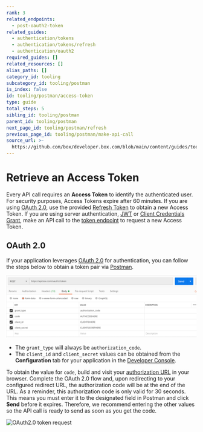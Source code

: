 ```yaml
---
rank: 3
related_endpoints:
  - post-oauth2-token
related_guides:
  - authentication/tokens
  - authentication/tokens/refresh
  - authentication/oauth2
required_guides: []
related_resources: []
alias_paths: []
category_id: tooling
subcategory_id: tooling/postman
is_index: false
id: tooling/postman/access-token
type: guide
total_steps: 5
sibling_id: tooling/postman
parent_id: tooling/postman
next_page_id: tooling/postman/refresh
previous_page_id: tooling/postman/make-api-call
source_url: >-
  https://github.com/box/developer.box.com/blob/main/content/guides/tooling/postman/access-token.md
---
```

# Retrieve an Access Token

Every API call requires an **Access Token** to identify the authenticated user.
For security purposes, Access Tokens expire after 60 minutes. If you are using
[OAuth 2.0][oauth], use the provided [Refresh Token][rt] to obtain a new Access
Token. If you are using server authentication, [JWT][jwt] or
[Client Credentials Grant][ccg], make an API call to the [token endpoint][token]
to request a new Access Token.

## OAuth 2.0

If your application leverages [OAuth 2.0][oauth] for authentication, you can
follow the steps below to obtain a token pair via [Postman][postman].

<ImageFrame border center shadow>

![OAuth2.0 token request](images/oauth-postman.png)

</ImageFrame>

- The `grant_type` will always be `authorization_code`.
- The `client_id` and `client_secret` values can be obtained from the
  **Configuration** tab for your application in the [Developer Console][dc].

To obtain the value for `code`, build and visit your
[authorization URL][authurl] in your browser. Complete the OAuth 2.0 flow and,
upon redirecting to your configured redirect URL, the authorization code will be
at the end of the URL. As a reminder, this authorization code is only valid for
30 seconds. This means you must enter it to the designated field in Postman and
click **Send** before it expires. Therefore, we recommend entering the other 
values so the API call is ready to send as soon as you get the code.

<ImageFrame border center shadow>

![OAuth2.0 token request](images/oauth2-access-token.gif)

</ImageFrame>

[oauth]: g://authentication/oauth2
[dc]: https://app.box.com/developers/console
[authurl]: g://authentication/oauth2/without-sdk
[postman]: g://tooling/postman/install
[jwt]: g://authentication/jwt
[ccg]: g://authentication/client-credentials
[token]: e://post-oauth2-token
[rt]: g://authentication/tokens/refresh/